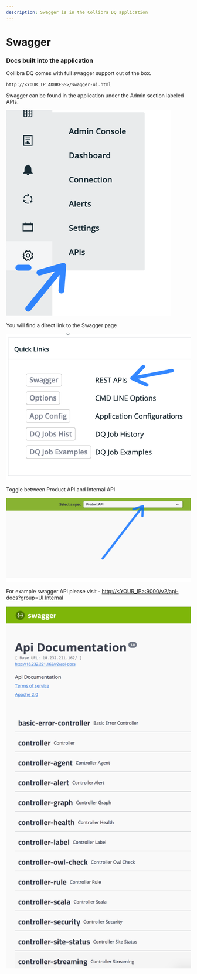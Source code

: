 ```yaml
---
description: Swagger is in the Collibra DQ application
---
```


# Swagger

### Docs built into the application

Collibra DQ comes with full swagger support out of the box.

```
http://<YOUR_IP_ADDRESS>/swagger-ui.html
```

Swagger can be found in the application under the Admin section labeled APIs.

![](<../.gitbook/assets/image (142).png>)

You will find a direct link to the Swagger page&#x20;

![](<../.gitbook/assets/image (117).png>)

Toggle between Product API and Internal API&#x20;

![](<../.gitbook/assets/image (151).png>)



For example swagger API please visit - [http://\<YOUR\_IP>:9000/v2/api-docs?group=UI Internal](http://35.194.91.201:9003/v2/api-docs?group=UI%20Internal) &#x20;

![](../.gitbook/assets/owl-swagger.png)


